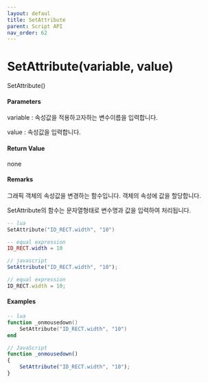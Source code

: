 ```yaml
---
layout: defaul
title: SetAttribute
parent: Script API
nav_order: 62
---
```

# SetAttribute\(variable, value\)

SetAttribute\(\)

#### Parameters

variable : 속성값을 적용하고자하는 변수이름을 입력합니다.

value : 속성값을 입력합니다.

#### Return Value

none

#### Remarks

그래픽 객체의 속성값을 변경하는 함수입니다. 객체의 속성에 값을 할당합니다.

SetAttribute의 함수는 문자열형태로 변수명과 값을 입력하여 처리됩니다.

```lua
-- lua
SetAttribute("ID_RECT.width", "10")

-- equal expression
ID_RECT.width = 10
```

```js
// javascript
SetAttribute("ID_RECT.width", "10");

// equal expression
ID_RECT.width = 10;
```

#### 

#### Examples

```lua
-- lua
function _onmousedown()
    SetAttribute("ID_RECT.width", "10")
end
```

```js
// JavaScript
function _onmousedown()
{    
    SetAttribute("ID_RECT.width", "10");
}
```




